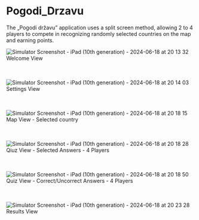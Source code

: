 # Pogodi_Drzavu

The „Pogodi državu” application uses a split screen method, allowing
2 to 4 players to compete in recognizing randomly selected countries on the map and
earning points.

![Simulator Screenshot - iPad (10th generation) - 2024-06-18 at 20 13 32](https://github.com/user-attachments/assets/0d312e61-3153-405a-a7db-f3d06dc6852c)
Welcome View
<br/> <br/> <br/>

![Simulator Screenshot - iPad (10th generation) - 2024-06-18 at 20 14 03](https://github.com/user-attachments/assets/9e7eacc8-fd36-4f4a-abfd-b9233923df1f)
Settings View
<br/> <br/> <br/>

![Simulator Screenshot - iPad (10th generation) - 2024-06-18 at 20 18 15](https://github.com/user-attachments/assets/8b136771-d748-4015-9907-4df9f0d554d7)
Map View - Selected country
<br/> <br/> <br/>

![Simulator Screenshot - iPad (10th generation) - 2024-06-18 at 20 18 28](https://github.com/user-attachments/assets/696da9c0-b3d5-4a4c-a202-233d19cd09dd)
Qiuz View - Selected Answers - 4 Players
<br/> <br/> <br/>

![Simulator Screenshot - iPad (10th generation) - 2024-06-18 at 20 18 50](https://github.com/user-attachments/assets/22a4f11a-8e8b-4fdd-917f-4ba2fc7eface)
Quiz View - Correct/Uncorrect Answers - 4 Players
<br/> <br/> <br/>

![Simulator Screenshot - iPad (10th generation) - 2024-06-18 at 20 23 28](https://github.com/user-attachments/assets/23862f7c-fc79-40ca-8594-866d9a4fc8ae)
Results View
<br/> <br/> <br/>
